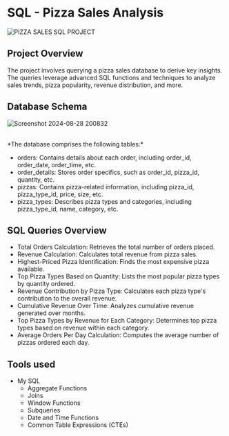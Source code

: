# SQL - Pizza Sales Analysis 
![PIZZA SALES SQL PROJECT](https://github.com/user-attachments/assets/4d38ba93-1535-463e-9713-b954dafe5a5c)

## Project Overview
The project involves querying a pizza sales database to derive key insights.
The queries leverage advanced SQL functions and techniques to analyze sales trends, pizza popularity, revenue distribution, and more.

## Database Schema 

![Screenshot 2024-08-28 200832](https://github.com/user-attachments/assets/c9d592fc-2034-4fa5-8f76-6116ebbfa766)

<br>
*The database comprises the following tables:*
<br>

- orders: Contains details about each order, including order_id, order_date, order_time, etc.
- order_details: Stores order specifics, such as order_id, pizza_id, quantity, etc.
- pizzas: Contains pizza-related information, including pizza_id, pizza_type_id, price, size, etc.
- pizza_types: Describes pizza types and categories, including pizza_type_id, name, category, etc.

## SQL Queries Overview

- Total Orders Calculation: Retrieves the total number of orders placed.
- Revenue Calculation: Calculates total revenue from pizza sales.
- Highest-Priced Pizza Identification: Finds the most expensive pizza available.
- Top Pizza Types Based on Quantity: Lists the most popular pizza types by quantity ordered.
- Revenue Contribution by Pizza Type: Calculates each pizza type's contribution to the overall revenue.
- Cumulative Revenue Over Time: Analyzes cumulative revenue generated over months.
- Top Pizza Types by Revenue for Each Category: Determines top pizza types based on revenue within each category.
- Average Orders Per Day Calculation: Computes the average number of pizzas ordered each day.

## Tools used 

- My SQL
  - Aggregate Functions
  - Joins
  - Window Functions
  - Subqueries
  - Date and Time Functions
  - Common Table Expressions (CTEs)
